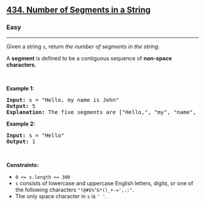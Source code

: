 <h2><a href="https://leetcode.com/problems/number-of-segments-in-a-string/">434. Number of Segments in a String</a></h2><h3>Easy</h3><hr><div style="user-select: auto;"><p style="user-select: auto;">Given a string <code style="user-select: auto;">s</code>, return <em style="user-select: auto;">the number of segments in the string</em>.</p>

<p style="user-select: auto;">A <strong style="user-select: auto;">segment</strong> is defined to be a contiguous sequence of <strong style="user-select: auto;">non-space characters</strong>.</p>

<p style="user-select: auto;">&nbsp;</p>
<p style="user-select: auto;"><strong class="example" style="user-select: auto;">Example 1:</strong></p>

<pre style="user-select: auto;"><strong style="user-select: auto;">Input:</strong> s = "Hello, my name is John"
<strong style="user-select: auto;">Output:</strong> 5
<strong style="user-select: auto;">Explanation:</strong> The five segments are ["Hello,", "my", "name", "is", "John"]
</pre>

<p style="user-select: auto;"><strong class="example" style="user-select: auto;">Example 2:</strong></p>

<pre style="user-select: auto;"><strong style="user-select: auto;">Input:</strong> s = "Hello"
<strong style="user-select: auto;">Output:</strong> 1
</pre>

<p style="user-select: auto;">&nbsp;</p>
<p style="user-select: auto;"><strong style="user-select: auto;">Constraints:</strong></p>

<ul style="user-select: auto;">
	<li style="user-select: auto;"><code style="user-select: auto;">0 &lt;= s.length &lt;= 300</code></li>
	<li style="user-select: auto;"><code style="user-select: auto;">s</code> consists of lowercase and uppercase English letters, digits, or one of the following characters <code style="user-select: auto;">"!@#$%^&amp;*()_+-=',.:"</code>.</li>
	<li style="user-select: auto;">The only space character in <code style="user-select: auto;">s</code> is <code style="user-select: auto;">' '</code>.</li>
</ul>
</div>